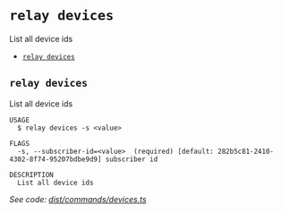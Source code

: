 `relay devices`
===============

List all device ids

* [`relay devices`](#relay-devices)

## `relay devices`

List all device ids

```
USAGE
  $ relay devices -s <value>

FLAGS
  -s, --subscriber-id=<value>  (required) [default: 282b5c81-2410-4302-8f74-95207bdbe9d9] subscriber id

DESCRIPTION
  List all device ids
```

_See code: [dist/commands/devices.ts](https://github.com/relaypro/relay-cli/blob/v1.8.1/dist/commands/devices.ts)_
